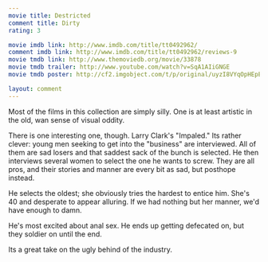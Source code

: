 ```yaml
---
movie title: Destricted
comment title: Dirty
rating: 3

movie imdb link: http://www.imdb.com/title/tt0492962/
comment imdb link: http://www.imdb.com/title/tt0492962/reviews-9
movie tmdb link: http://www.themoviedb.org/movie/33878
movie tmdb trailer: http://www.youtube.com/watch?v=SqA1AIiGNGE
movie tmdb poster: http://cf2.imgobject.com/t/p/original/uyzI8VYqOpHEpEB4HDkxdRUkt6e.jpg

layout: comment
---
```


Most of the films in this collection are simply silly. One is at least artistic in the old, wan sense of visual oddity. 

There is one interesting one, though. Larry Clark's "Impaled." Its rather clever: young men seeking to get into the "business" are interviewed. All of them are sad losers and that saddest sack of the bunch is selected. He then interviews several women to select the one he wants to screw. They are all pros, and their stories and manner are every bit as sad, but posthope instead. 

He selects the oldest; she obviously tries the hardest to entice him. She's 40 and desperate to appear alluring. If we had nothing but her manner, we'd have enough to damn.

He's most excited about anal sex. He ends up getting defecated on, but they soldier on until the end.

Its a great take on the ugly behind of the industry.